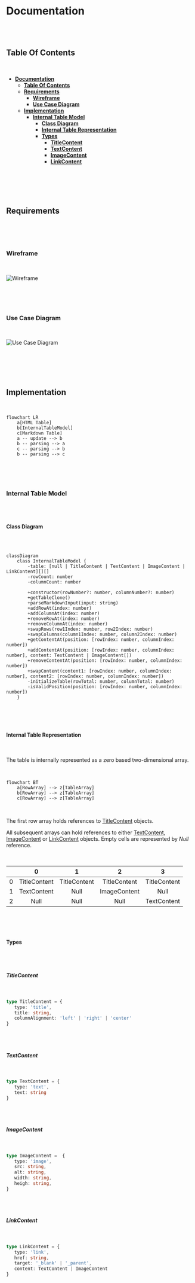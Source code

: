 # **Documentation**
<br>
<br>

## **Table Of Contents**
<br>

- [**Documentation**](#documentation)
  - [**Table Of Contents**](#table-of-contents)
  - [**Requirements**](#requirements)
    - [**Wireframe**](#wireframe)
    - [**Use Case Diagram**](#use-case-diagram)
  - [**Implementation**](#implementation)
    - [**Internal Table Model**](#internal-table-model)
      - [**Class Diagram**](#class-diagram)
      - [**Internal Table Representation**](#internal-table-representation)
      - [**Types**](#types)
        - [**TitleContent**](#titlecontent)
        - [**TextContent**](#textcontent)
        - [**ImageContent**](#imagecontent)
        - [**LinkContent**](#linkcontent)

<br>
<br>
<br>
<br>

## **Requirements**
<br>
<br>
<br> 

### **Wireframe**
<br>

![Wireframe](wireframe/wireframe.svg)

<br>
<br>
<br>

### **Use Case Diagram**
<br>

![Use Case Diagram](use-case-diagram/use-case-diagram.svg)

<br>
<br>
<br>
<br>

## **Implementation**
<br>

```mermaid
flowchart LR
    a[HTML Table]
    b[InternalTableModel]
    c[Markdown Table]
    a -- update --> b
    b -- parsing --> a
    c -- parsing --> b
    b -- parsing --> c
```

<br>
<br>
<br> 

### **Internal Table Model**
<br>
<br>

#### **Class Diagram**
<br>

```mermaid

classDiagram
    class InternalTableModel {
        -table: [null | TitleContent | TextContent | ImageContent | LinkContent][][]
        -rowCount: number
        -columnCount: number

        +constructor(rowNumber?: number, columnNumber?: number)
        +getTableClone()
        +parseMarkdownInput(input: string)
        +addRowAt(index: number)
        +addColumnAt(index: number)
        +removeRowAt(index: number)
        +removeColumnAt(index: number)
        +swapRows(row1Index: number, row2Index: number)
        +swapColumns(column1Index: number, column2Index: number)
        +getContentAt(position: [rowIndex: number, columnIndex: number])
        +addContentAt(position: [rowIndex: number, columnIndex: number], content: TextContent | ImageContent[])
        +removeContentAt(position: [rowIndex: number, columnIndex: number])
        +swapContent(content1: [rowIndex: number, columnIndex: number], content2: [rowIndex: number, columnIndex: number])
        -initializeTable(rowTotal: number, columnTotal: number)
        -isValidPosition(position: [rowIndex: number, columnIndex: number])
    }

```

<br>
<br>
<br>

#### **Internal Table Representation**
<br>

The table is internally represented as a zero based two-dimensional array.

<br>

```mermaid
flowchart BT
    a[RowArray] --> z[TableArray]
    b[RowArray] --> z[TableArray]
    c[RowArray] --> z[TableArray]
```

<br>

The first row array holds references to [TitleContent](#titlecontent) objects.

All subsequent arrays can hold references to either [TextContent](#textcontent), [ImageContent](#imagecontent) or [LinkContent](#linkcontent) objects. Empty cells are represented by _Null_ reference.

<br>

|   |0            |1            |2            |3            |
|:-:|:-----------:|:-----------:|:-----------:|:-----------:|
|0  |TitleContent |TitleContent |TitleContent |TitleContent |
|1  |TextContent  |Null         |ImageContent |Null         |
|2  |Null         |Null         |Null         |TextContent  |

<br>
<br>
<br>

#### **Types**
<br>
<br>

##### **TitleContent**
<br>

```typescript
type TitleContent = {
   type: 'title',
   title: string,
   columnAlignment: 'left' | 'right' | 'center'
}
```

<br>
<br>

##### **TextContent**
<br>

```typescript
type TextContent = {
   type: 'text',
   text: string
}
```

<br>
<br>

##### **ImageContent**
<br>

```typescript
type ImageContent =  {
   type: 'image',
   src: string,
   alt: string,
   width: string,
   heigh: string,
}
```

<br>
<br>

##### **LinkContent**
<br>

```typescript
type LinkContent = {
   type: 'link',
   href: string,
   target: '_blank' | '_parent',
   content: TextContent | ImageContent
}
```